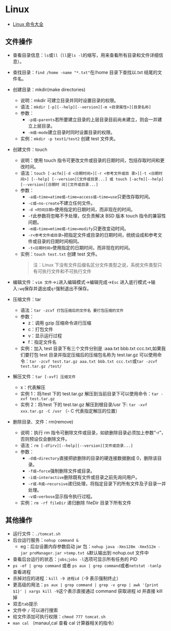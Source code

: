 # Linux

- [Linux 命令大全](https://man.linuxde.net/)

## 文件操作

- 查看目录信息：`ls`或`ll`（`ll`是`ls -l`的缩写，用来查看所有目录和文件详细信息）。

- 查找目录：`find /home -name "*.txt"`在/home 目录下查找以.txt 结尾的文件名。

- 创建目录：mkdir(make directories)

  - 说明：mkdir 可建立目录并同时设置目录的权限。
  - 语法：`mkdir [-p][--help][--version][-m <目录属性>][目录名称]`
  - 参数：
    - `-p或–parents`若所要建立目录的上层目录目前尚未建立，则会一并建立上层目录。
    - `-m或–mode`建立目录时同时设置目录的权限。
  - 实例：`mkdir -p test1/test2` 创建 test 文件夹。

- 创建文件：touch

  - 说明：使用 touch 指令可更改文件或目录的日期时间，包括存取时间和更改时间。
  - 语法：`touch [-acfm][-d <日期时间>][-r <参考文件或目 录>][-t <日期时间>] [--help] [--version][文件或目录...] 或 touch [-acfm][--help][--version][日期时 间][文件或目录...]`
  - 参数：
    - `-a或–time=atime或–time=access或–time=use`只更改存取时间。
    - `-c或–no-create`不建立任何文件。
    - `-d <时间日期>`使用指定的日期时间，而非现在的时间。
    - `-f`此参数将忽略不予处理，仅负责解决 BSD 版本 touch 指令的兼容性问题。
    - `-m或–time=mtime或–time=modify`只更改变动时间。
    - `-r<参考文件或目录>`把指定文件或目录的日期时间，统统设成和参考文件或目录的日期时间相同。
    - `-t<日期时间>`使用指定的日期时间，而非现在的时间。
  - 实例：`touch test.txt` 创建 test 文件。
    > 注：Linux 下没有文件后缀名区分文件类型之说，系统文件类型只有可执行文件和不可执行文件

- 编辑文件：`vim 文件`->`i`进入编辑模式->编辑完成->`Esc` 进入底行模式->输入`:wq`保存并退出或`q!`强制退出不保存。

- 压缩文件：tar

  - 语法：`tar -zcvf 打包压缩后的文件名 要打包压缩的文件`
  - 参数：
    - z：调用 gzip 压缩命令进行压缩
    - c：打包文件
    - v：显示运行过程
    - f：指定文件名
  - 实例：加入 test 目录下有三个文件分别是 :aaa.txt bbb.txt ccc.txt,如果我们要打包 test 目录并指定压缩后的压缩包名称为 test.tar.gz 可以使用命令：`tar -zcvf test.tar.gz aaa.txt bbb.txt ccc.txt`或`tar -zcvf test.tar.gz /test/`

- 解压文件：`tar [-xvf] 压缩文件`

  - x：代表解压
  - 实例 1：将/test 下的 test.tar.gz 解压到当前目录下可以使用命令：`tar -xvf test.tar.gz`
  - 实例 2：将/test 下的 test.tar.gz 解压到根目录/usr 下: `tar -xvf xxx.tar.gz -C /usr` （- C 代表指定解压的位置）

- 删除目录、文件：rm(remove)
  - 说明：执行 rm 指令可删除文件或目录，如欲删除目录必须加上参数”-r”，否则预设仅会删除文件。
  - 语法：`rm [-dfirv][--help][--version][文件或目录...]`
  - 参数：
    - `-d或–directory`直接把欲删除的目录的硬连接数据删成 0，删除该目录。
    - `-f或–force`强制删除文件或目录。
    - `-i或–interactive`删除既有文件或目录之前先询问用户。
    - `-r或-R或–recursive`递归处理，将指定目录下的所有文件及子目录一并处理。
    - `-v或–verbose`显示指令执行过程。
  - 实例：`rm -rf fileDir` 递归删除 fileDir 目录下所有文件

## 其他操作

- 运行文件：`./tomcat.sh`
- 后台运行服务：`nohup command &`
  - eg：后台设置内存参数启动 jar 包：`nohup java -Xms128m -Xmx512m -jar proManager.jar >temp.txt &`默认输出到 nohup.out 文件中
- 查看后台运行的状态：`jobs`;`jobs -l`选项可显示所有任务的 PID
- `ps -ef | grep command` 或者 `ps aux | grep command`或者`netstat -tanlp` 查看进程
- 杀掉对应的进程：`kill -9 进程id`（-9 表示强制终止）
- 更高级的用法：`ps aux | grep command | grep -v grep | awk '{print $1}' | xargs kill -9`这个表示直接通过 command 获取进程 id 并直接 kill 掉
- 双击`tab`提示
- 文件中 `/` 可以进行搜索
- 给文件添加可执行权限：`chmod 777 tomcat.sh`
- `man cal` （manaul,cal 查看 cal 计算器相关的指令）

